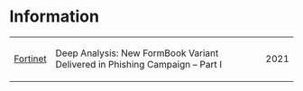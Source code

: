 # Information
<table>
  <tr>
    <td>
      <a href="https://www.fortinet.com/blog/threat-research/deep-analysis-new-formbook-variant-delivered-phishing-campaign-part-I">Fortinet</a>
    </td>
    <td>
      <p>Deep Analysis: New FormBook Variant Delivered in Phishing Campaign – Part I</p>
    </td>
    <td>
      <p>2021</p>
    </td>
  </tr>
</table>

